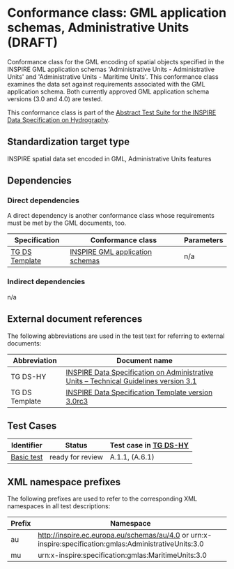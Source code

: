 # Conformance class: GML application schemas, Administrative Units (DRAFT)

Conformance class for the GML encoding of spatial objects specified in the INSPIRE GML application schemas 'Administrative Units - Administrative Units' and 'Administrative Units - Maritime Units'. This conformance class examines the data set against requirements associated with the GML application schema. Both currently approved GML application schema versions (3.0 and 4.0) are tested.

This conformance class is part of the [Abstract Test Suite for the INSPIRE Data Specification on Hydrography](http://inspire.ec.europa.eu/id/ats/data-hy/3.1).

## Standardization target type

INSPIRE spatial data set encoded in GML, Administrative Units features

## Dependencies

### Direct dependencies

A direct dependency is another conformance class whose requirements must be met by the GML documents, too.

| Specification | Conformance class | Parameters | 
| ------------- | ----------------- | ---------- |
| [TG DS Template](#ref_TG_DS_tmpl) | [INSPIRE GML application schemas](http://inspire.ec.europa.eu/id/ats/data/3.0rc3/schemas) | n/a |

### Indirect dependencies

n/a
 
## External document references

The following abbreviations are used in the test text for referring to external documents:

Abbreviation                     | Document name
-------------------------------- | --------------------------------------------------
TG DS-HY <a name="ref_TG_DS_AU"></a>   | [INSPIRE Data Specification on Administrative Units – Technical Guidelines version 3.1](http://inspire.ec.europa.eu/documents/Data_Specifications/INSPIRE_DataSpecification_AU_v3.1.pdf)
TG DS Template <a name="ref_TG_DS_tmpl"></a>   | [INSPIRE Data Specification Template version 3.0rc3](http://inspire.jrc.ec.europa.eu/documents/Data_Specifications/INSPIRE_DataSpecification_Template_v3.0rc3.pdf)

## Test Cases

| Identifier                                                        | Status   | Test case in [TG DS-HY](#ref_TG_DS_AU)  |
| ----------------------------------------------------------------- | -------- | ------------ |
| [Basic test](http://inspire.ec.europa.eu/id/ats/data-au/3.1/au-gml/basic)  | ready for review  | A.1.1, (A.6.1)  |

## XML namespace prefixes <a name="namespaces"></a>

The following prefixes are used to refer to the corresponding XML namespaces in all test descriptions:

Prefix         | Namespace
-------------- | -------------------------------------------------
au          | http://inspire.ec.europa.eu/schemas/au/4.0 or urn:x-inspire:specification:gmlas:AdministrativeUnits:3.0
mu           | urn:x-inspire:specification:gmlas:MaritimeUnits:3.0
